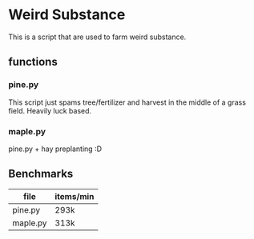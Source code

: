 # Weird Substance
This is a script that are used to farm weird substance.

## functions

### pine.py
This script just spams tree/fertilizer and harvest in the middle of a grass field. Heavily luck based.

### maple.py
pine.py + hay preplanting :D

## Benchmarks
| file        |      items/min |
| ----------- | -------------- |
| pine.py     | 293k           |
| maple.py    | 313k           |
